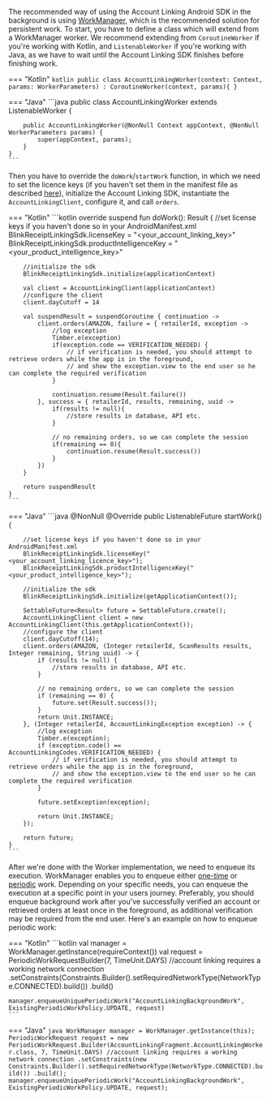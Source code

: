 The recommended way of using the Account Linking Android SDK in the background is using [WorkManager](https://developer.android.com/topic/libraries/architecture/workmanager), which is the recommended solution for persistent work.
To start, you have to define a class which will extend from a WorkManager worker.
We recommend extending from `CoroutineWorker` if you're working with Kotlin, and `ListenableWorker` if you're working with Java,
as we have to wait until the Account Linking SDK finishes before finishing work.

=== "Kotlin"
    ```kotlin
    public class AccountLinkingWorker(context: Context, params: WorkerParameters) : CoroutineWorker(context, params){
    }
    ```

=== "Java"
    ```java
    public class AccountLinkingWorker extends ListenableWorker {

        public AccountLinkingWorker(@NonNull Context appContext, @NonNull WorkerParameters params) {
            super(appContext, params);
        }
    }
    ```

Then you have to override the `doWork`/`startWork` function, in which we need to set the licence keys (if you haven't set them in the manifest file as described [here](getting_started_alp.md#setting-your-license-keys)), initialize the Account Linking SDK, instantiate the `AccountLinkingClient`, configure it, and call `orders`.

=== "Kotlin"
    ```kotlin
    override suspend fun doWork(): Result {
        //set license keys if you haven't done so in your AndroidManifest.xml
        BlinkReceiptLinkingSdk.licenseKey = "<your_account_linking_key>"
        BlinkReceiptLinkingSdk.productIntelligenceKey = "<your_product_intelligence_key>"

        //initialize the sdk
        BlinkReceiptLinkingSdk.initialize(applicationContext)

        val client = AccountLinkingClient(applicationContext)
        //configure the client
        client.dayCutoff = 14

        val suspendResult = suspendCoroutine { continuation ->
            client.orders(AMAZON, failure = { retailerId, exception ->
                //log exception
                Timber.e(exception)
                if(exception.code == VERIFICATION_NEEDED) {
                    // if verification is needed, you should attempt to retrieve orders while the app is in the foreground,
                    // and show the exception.view to the end user so he can complete the required verification
                }

                continuation.resume(Result.failure())
            }, success = { retailerId, results, remaining, uuid ->
                if(results != null){
                    //store results in database, API etc.
                }

                // no remaining orders, so we can complete the session
                if(remaining == 0){
                    continuation.resume(Result.success())
                }
            })
        }

        return suspendResult
    }
    ```
=== "Java"
    ```java
    @NonNull
    @Override
    public ListenableFuture<Result> startWork() {

        //set license keys if you haven't done so in your AndroidManifest.xml
        BlinkReceiptLinkingSdk.licenseKey("<your_account_linking_licence_key>");
        BlinkReceiptLinkingSdk.productIntelligenceKey("<your_product_intelligence_key>");

        //initialize the sdk
        BlinkReceiptLinkingSdk.initialize(getApplicationContext());

        SettableFuture<Result> future = SettableFuture.create();
        AccountLinkingClient client = new AccountLinkingClient(this.getApplicationContext());
        //configure the client
        client.dayCutoff(14);
        client.orders(AMAZON, (Integer retailerId, ScanResults results, Integer remaining, String uuid) -> {
            if (results != null) {
                //store results in database, API etc.
            }

            // no remaining orders, so we can complete the session
            if (remaining == 0) {
                future.set(Result.success());
            }
            return Unit.INSTANCE;
        }, (Integer retailerId, AccountLinkingException exception) -> {
            //log exception
            Timber.e(exception);
            if (exception.code() == AccountLinkingCodes.VERIFICATION_NEEDED) {
                // if verification is needed, you should attempt to retrieve orders while the app is in the foreground,
                // and show the exception.view to the end user so he can complete the required verification
            }

            future.setException(exception);

            return Unit.INSTANCE;
        });

        return future;
    }
    ```

After we're done with the Worker implementation, we need to enqueue its execution. WorkManager enables you to enqueue either [one-time](https://developer.android.com/guide/background/persistent/getting-started/define-work#schedule_one-time_work) or [periodic](https://developer.android.com/guide/background/persistent/getting-started/define-work#schedule_periodic_work) work.
Depending on your specific needs, you can enqueue the execution at a specific point in your users journey.
Preferably, you should enqueue background work after you've successfully verified an account or retrieved orders at least once in the foreground, as additional verification may be required from the end user.
Here's an example on how to enqueue periodic work:

=== "Kotlin"
    ```kotlin
    val manager = WorkManager.getInstance(requireContext())
    val request = PeriodicWorkRequestBuilder<AccountLinkingWorker>(7, TimeUnit.DAYS)
    //account linking requires a working network connection
    .setConstraints(Constraints.Builder().setRequiredNetworkType(NetworkType.CONNECTED).build())
    .build()

    manager.enqueueUniquePeriodicWork("AccountLinkingBackgroundWork", ExistingPeriodicWorkPolicy.UPDATE, request)
    ```
=== "Java"
    ```java
    WorkManager manager = WorkManager.getInstance(this);
    PeriodicWorkRequest request = new PeriodicWorkRequest.Builder(AccountLinkingFragment.AccountLinkingWorker.class, 7, TimeUnit.DAYS)
    //account linking requires a working network connection
    .setConstraints(new Constraints.Builder().setRequiredNetworkType(NetworkType.CONNECTED).build())
    .build();
    manager.enqueueUniquePeriodicWork("AccountLinkingBackgroundWork", ExistingPeriodicWorkPolicy.UPDATE, request);
    ```
